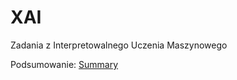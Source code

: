 # XAI
Zadania z Interpretowalnego Uczenia Maszynowego

Podsumowanie:
[Summary]("https://github.com/BartekKrzepkowski/Explainable-Machine-Learning-XAI-/blob/master/BartlomiejKrzepkowskiPD10.pdf" )
